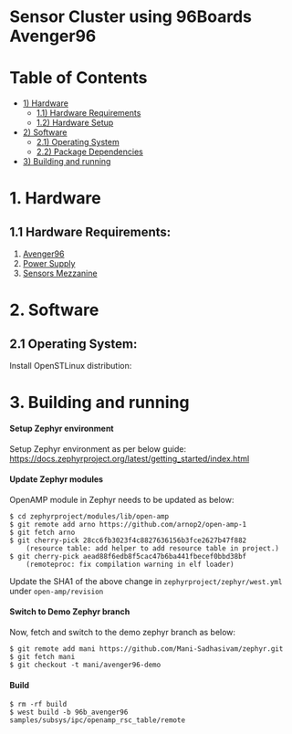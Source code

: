 # Sensor Cluster using 96Boards Avenger96

# Table of Contents
- [1) Hardware](#1-hardware)
   - [1.1) Hardware Requirements](#11-hardware-requirements)
   - [1.2) Hardware Setup](#12-hardware-setup)
- [2) Software](#2-software)
   - [2.1) Operating System](#21-operating-system)
   - [2.2) Package Dependencies](#22-package-dependencies)
- [3) Building and running](#3-building-and-running)

# 1. Hardware

## 1.1 Hardware Requirements:

1. [Avenger96](https://www.96boards.org/product/avenger96/)
2. [Power Supply](https://www.amazon.com/Adapter-Regulated-Supply-Copper-String/dp/B015G8DZK2)
3. [Sensors Mezzanine](http://www.96boards.org/product/sensors-mezzanine/)

# 2. Software

## 2.1 Operating System:

Install OpenSTLinux distribution:

# 3. Building and running

#### Setup Zephyr environment

Setup Zephyr environment as per below guide:
https://docs.zephyrproject.org/latest/getting_started/index.html

#### Update Zephyr modules

OpenAMP module in Zephyr needs to be updated as below:

```
$ cd zephyrproject/modules/lib/open-amp
$ git remote add arno https://github.com/arnop2/open-amp-1
$ git fetch arno
$ git cherry-pick 28cc6fb3023f4c8827636156b3fce2627b47f882
	(resource table: add helper to add resource table in project.)
$ git cherry-pick aead88f6edb8f5cac47b6ba441fbecef0bbd38bf
	(remoteproc: fix compilation warning in elf loader)
```

Update the SHA1 of the above change in `zephyrproject/zephyr/west.yml` under `open-amp/revision`

#### Switch to Demo Zephyr branch

Now, fetch and switch to the demo zephyr branch as below:

```
$ git remote add mani https://github.com/Mani-Sadhasivam/zephyr.git
$ git fetch mani
$ git checkout -t mani/avenger96-demo
```

#### Build

```
$ rm -rf build
$ west build -b 96b_avenger96 samples/subsys/ipc/openamp_rsc_table/remote
```

